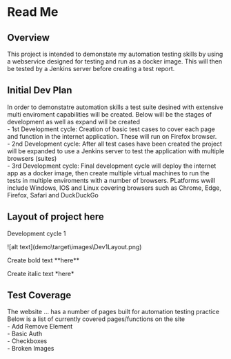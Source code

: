 <H1>Read Me</H1>

<H2> Overview </H2>
<P> This project is intended to demonstate my automation testing skills by using a webservice designed for testing and run as a docker image. This will then be tested by a Jenkins server before creating a test report. </P>

<H2>Initial Dev Plan</H2>
<P>In order to demonstatre automation skills a test suite desined with extensive multi enviroment capabilities will be created. Below will be the stages of development as well as  expand will be created<br>
- 1st Development cycle:  Creation of basic test cases to cover each page and function in the internet application. These will run on Firefox browser.<br>
- 2nd Development cycle:  After all test cases have been created the project will be expanded to use a Jenkins server to test the application with multiple browsers (suites)<br>
- 3rd Development cycle:  Final development cycle will deploy the internet app as a docker image, then create multiple virtual machines to run the tests in multiple enviroments with a number of browsers. PLatforms wwill include Windows, IOS and Linux covering browsers such as Chrome, Edge, Firefox, Safari and DuckDuckGo<br>

</P>

<H2>Layout of project here</H2>
<p>Development cycle 1 <br></p>
    ![alt text](demo\target\images\Dev1Layout.png)

<p>Create bold text **here**</p>
<p>Create italic text *here*</p>

<h2>Test Coverage</h2>
<p>The website ... has a number of pages built for automation testing practice <br>
Below is a list of currently covered pages/functions on the site <br>
- Add Remove Element <br>
- Basic Auth <br>
- Checkboxes <br>
- Broken Images <br>
</p>